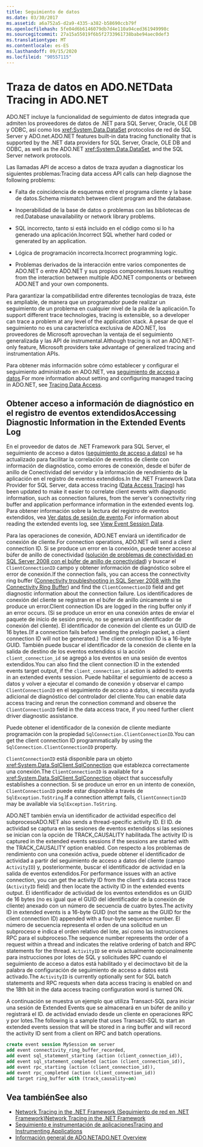 ```yaml
---
title: Seguimiento de datos
ms.date: 03/30/2017
ms.assetid: a6a752a5-d2a9-4335-a382-b58690ccb79f
ms.openlocfilehash: 5fe04d6b6146079db7d4e110a94ced361949998c
ms.sourcegitcommit: 27a15a55019f6b5f2733961738babe94aec0def3
ms.translationtype: MT
ms.contentlocale: es-ES
ms.lasthandoff: 09/15/2020
ms.locfileid: "90557115"
---
```

# <a name="data-tracing-in-adonet"></a><span data-ttu-id="5f74f-102">Traza de datos en ADO.NET</span><span class="sxs-lookup"><span data-stu-id="5f74f-102">Data Tracing in ADO.NET</span></span>

<span data-ttu-id="5f74f-103">ADO.NET incluye la funcionalidad de seguimiento de datos integrada que admiten los proveedores de datos de .NET para SQL Server, Oracle, OLE DB y ODBC, así como los <xref:System.Data.DataSet> protocolos de red de SQL Server y ADO.net.</span><span class="sxs-lookup"><span data-stu-id="5f74f-103">ADO.NET features built-in data tracing functionality that is supported by the .NET data providers for SQL Server, Oracle, OLE DB and ODBC, as well as the ADO.NET <xref:System.Data.DataSet>, and the SQL Server network protocols.</span></span>

<span data-ttu-id="5f74f-104">Las llamadas API de acceso a datos de traza ayudan a diagnosticar los siguientes problemas:</span><span class="sxs-lookup"><span data-stu-id="5f74f-104">Tracing data access API calls can help diagnose the following problems:</span></span>

- <span data-ttu-id="5f74f-105">Falta de coincidencia de esquemas entre el programa cliente y la base de datos.</span><span class="sxs-lookup"><span data-stu-id="5f74f-105">Schema mismatch between client program and the database.</span></span>

- <span data-ttu-id="5f74f-106">Inoperabilidad de la base de datos o problemas con las bibliotecas de red.</span><span class="sxs-lookup"><span data-stu-id="5f74f-106">Database unavailability or network library problems.</span></span>

- <span data-ttu-id="5f74f-107">SQL incorrecto, tanto si está incluido en el código como si lo ha generado una aplicación.</span><span class="sxs-lookup"><span data-stu-id="5f74f-107">Incorrect SQL whether hard coded or generated by an application.</span></span>

- <span data-ttu-id="5f74f-108">Lógica de programación incorrecta.</span><span class="sxs-lookup"><span data-stu-id="5f74f-108">Incorrect programming logic.</span></span>

- <span data-ttu-id="5f74f-109">Problemas derivados de la interacción entre varios componentes de ADO.NET o entre ADO.NET y sus propios componentes.</span><span class="sxs-lookup"><span data-stu-id="5f74f-109">Issues resulting from the interaction between multiple ADO.NET components or between ADO.NET and your own components.</span></span>

<span data-ttu-id="5f74f-110">Para garantizar la compatibilidad entre diferentes tecnologías de traza, éste es ampliable, de manera que un programador puede realizar un seguimiento de un problema en cualquier nivel de la pila de la aplicación.</span><span class="sxs-lookup"><span data-stu-id="5f74f-110">To support different trace technologies, tracing is extensible, so a developer can trace a problem at any level of the application stack.</span></span> <span data-ttu-id="5f74f-111">A pesar de que el seguimiento no es una característica exclusiva de ADO.NET, los proveedores de Microsoft aprovechan la ventaja de el seguimiento generalizada y las API de instrumental.</span><span class="sxs-lookup"><span data-stu-id="5f74f-111">Although tracing is not an ADO.NET-only feature, Microsoft providers take advantage of generalized tracing and instrumentation APIs.</span></span>

<span data-ttu-id="5f74f-112">Para obtener más información sobre cómo establecer y configurar el seguimiento administrado en ADO.NET, vea [seguimiento de acceso a datos](/previous-versions/sql/sql-server-2012/hh880086(v=msdn.10)).</span><span class="sxs-lookup"><span data-stu-id="5f74f-112">For more information about setting and configuring managed tracing in ADO.NET, see [Tracing Data Access](/previous-versions/sql/sql-server-2012/hh880086(v=msdn.10)).</span></span>

## <a name="accessing-diagnostic-information-in-the-extended-events-log"></a><span data-ttu-id="5f74f-113">Obtener acceso a información de diagnóstico en el registro de eventos extendidos</span><span class="sxs-lookup"><span data-stu-id="5f74f-113">Accessing Diagnostic Information in the Extended Events Log</span></span>

<span data-ttu-id="5f74f-114">En el proveedor de datos de .NET Framework para SQL Server, el seguimiento de acceso a datos ([seguimiento de acceso a datos](/previous-versions/sql/sql-server-2012/hh880086(v=msdn.10))) se ha actualizado para facilitar la correlación de eventos de cliente con información de diagnóstico, como errores de conexión, desde el búfer de anillo de Conectividad del servidor y la información de rendimiento de la aplicación en el registro de eventos extendidos.</span><span class="sxs-lookup"><span data-stu-id="5f74f-114">In the .NET Framework Data Provider for SQL Server, data access tracing ([Data Access Tracing](/previous-versions/sql/sql-server-2012/hh880086(v=msdn.10))) has been updated to make it easier to correlate client events with diagnostic information, such as connection failures, from the server's connectivity ring buffer and application performance information in the extended events log.</span></span> <span data-ttu-id="5f74f-115">Para obtener información sobre la lectura del registro de eventos extendidos, vea [Ver datos de sesión de evento](/previous-versions/sql/sql-server-2012/hh710068(v=sql.110)).</span><span class="sxs-lookup"><span data-stu-id="5f74f-115">For information about reading the extended events log, see [View Event Session Data](/previous-versions/sql/sql-server-2012/hh710068(v=sql.110)).</span></span>

<span data-ttu-id="5f74f-116">Para las operaciones de conexión, ADO.NET enviará un identificador de conexión de cliente.</span><span class="sxs-lookup"><span data-stu-id="5f74f-116">For connection operations, ADO.NET will send a client connection ID.</span></span> <span data-ttu-id="5f74f-117">Si se produce un error en la conexión, puede tener acceso al búfer de anillo de conectividad ([solución de problemas de conectividad en SQL Server 2008 con el búfer de anillo de conectividad](/archive/blogs/sql_protocols/connectivity-troubleshooting-in-sql-server-2008-with-the-connectivity-ring-buffer)) y buscar el `ClientConnectionID` campo y obtener información de diagnóstico sobre el error de conexión.</span><span class="sxs-lookup"><span data-stu-id="5f74f-117">If the connection fails, you can access the connectivity ring buffer ([Connectivity troubleshooting in SQL Server 2008 with the Connectivity Ring Buffer](/archive/blogs/sql_protocols/connectivity-troubleshooting-in-sql-server-2008-with-the-connectivity-ring-buffer)) and find the `ClientConnectionID` field and get diagnostic information about the connection failure.</span></span> <span data-ttu-id="5f74f-118">Los identificadores de conexión del cliente se registran en el búfer de anillo únicamente si se produce un error.</span><span class="sxs-lookup"><span data-stu-id="5f74f-118">Client connection IDs are logged in the ring buffer only if an error occurs.</span></span> <span data-ttu-id="5f74f-119">(Si se produce un error en una conexión antes de enviar el paquete de inicio de sesión previo, no se generará un identificador de conexión del cliente). El identificador de conexión del cliente es un GUID de 16 bytes.</span><span class="sxs-lookup"><span data-stu-id="5f74f-119">(If a connection fails before sending the prelogin packet, a client connection ID will not be generated.) The client connection ID is a 16-byte GUID.</span></span> <span data-ttu-id="5f74f-120">También puede buscar el identificador de la conexión de cliente en la salida de destino de los eventos extendidos si la acción `client_connection_id` se agregó a los eventos en una sesión de eventos extendidos.</span><span class="sxs-lookup"><span data-stu-id="5f74f-120">You can also find the client connection ID in the extended events target output, if the `client_connection_id` action is added to events in an extended events session.</span></span> <span data-ttu-id="5f74f-121">Puede habilitar el seguimiento de acceso a datos y volver a ejecutar el comando de conexión y observar el campo `ClientConnectionID` en el seguimiento de acceso a datos, si necesita ayuda adicional de diagnóstico del controlador del cliente.</span><span class="sxs-lookup"><span data-stu-id="5f74f-121">You can enable data access tracing and rerun the connection command and observe the `ClientConnectionID` field in the data access trace, if you need further client driver diagnostic assistance.</span></span>

<span data-ttu-id="5f74f-122">Puede obtener el identificador de la conexión de cliente mediante programación con la propiedad `SqlConnection.ClientConnectionID`.</span><span class="sxs-lookup"><span data-stu-id="5f74f-122">You can get the client connection ID programmatically by using the `SqlConnection.ClientConnectionID` property.</span></span>

<span data-ttu-id="5f74f-123">`ClientConnectionID` está disponible para un objeto <xref:System.Data.SqlClient.SqlConnection> que establezca correctamente una conexión.</span><span class="sxs-lookup"><span data-stu-id="5f74f-123">The `ClientConnectionID` is available for a <xref:System.Data.SqlClient.SqlConnection> object that successfully establishes  a connection.</span></span> <span data-ttu-id="5f74f-124">Si se produce un error en un intento de conexión, `ClientConnectionID` puede estar disponible a través de `SqlException.ToString`.</span><span class="sxs-lookup"><span data-stu-id="5f74f-124">If a connection attempt fails, `ClientConnectionID` may be available via `SqlException.ToString`.</span></span>

<span data-ttu-id="5f74f-125">ADO.NET también envía un identificador de actividad específico del subproceso</span><span class="sxs-lookup"><span data-stu-id="5f74f-125">ADO.NET also sends a thread-specific activity ID.</span></span> <span data-ttu-id="5f74f-126">El ID. de actividad se captura en las sesiones de eventos extendidos si las sesiones se inician con la opción de TRACK_CAUSALITY habilitada.</span><span class="sxs-lookup"><span data-stu-id="5f74f-126">The activity ID is captured in the extended events sessions if the sessions are started with the TRACK_CAUSALITY option enabled.</span></span> <span data-ttu-id="5f74f-127">Con respecto a los problemas de rendimiento con una conexión activa, puede obtener el identificador de actividad a partir del seguimiento de acceso a datos del cliente (campo `ActivityID`) y, posteriormente, buscar el identificador de actividad en la salida de eventos extendidos.</span><span class="sxs-lookup"><span data-stu-id="5f74f-127">For performance issues with an active connection, you can get the activity ID from the client's data access trace (`ActivityID` field) and then locate the activity ID in the extended events output.</span></span> <span data-ttu-id="5f74f-128">El identificador de actividad de los eventos extendidos es un GUID de 16 bytes (no es igual que el GUID del identificador de la conexión de cliente) anexado con un número de secuencia de cuatro bytes.</span><span class="sxs-lookup"><span data-stu-id="5f74f-128">The activity ID in extended events is a 16-byte GUID (not the same as the GUID for the client connection ID) appended with a four-byte sequence number.</span></span> <span data-ttu-id="5f74f-129">El número de secuencia representa el orden de una solicitud en un subproceso e indica el orden relativo del lote, así como las instrucciones RPC para el subproceso.</span><span class="sxs-lookup"><span data-stu-id="5f74f-129">The sequence number represents the order of a request within a thread and indicates the relative ordering of batch and RPC statements for the thread.</span></span> <span data-ttu-id="5f74f-130">`ActivityID` se envía actualmente opcionalmente para instrucciones por lotes de SQL y solicitudes RPC cuando el seguimiento de acceso a datos está habilitado y el decimoctavo bit de la palabra de configuración de seguimiento de acceso a datos está activado.</span><span class="sxs-lookup"><span data-stu-id="5f74f-130">The `ActivityID` is currently optionally sent for SQL batch statements and RPC requests when data access tracing is enabled on and the 18th bit in the data access tracing configuration word is turned ON.</span></span>

<span data-ttu-id="5f74f-131">A continuación se muestra un ejemplo que utiliza Transact-SQL para iniciar una sesión de Extended Events que se almacenará en un búfer de anillo y registrará el ID. de actividad enviado desde un cliente en operaciones RPC y por lotes.</span><span class="sxs-lookup"><span data-stu-id="5f74f-131">The following is a sample that uses Transact-SQL to start an extended events session that will be stored in a ring buffer and will record the activity ID sent from a client on RPC and batch operations.</span></span>

```sql
create event session MySession on server
add event connectivity_ring_buffer_recorded,
add event sql_statement_starting (action (client_connection_id)),
add event sql_statement_completed (action (client_connection_id)),
add event rpc_starting (action (client_connection_id)),
add event rpc_completed (action (client_connection_id))
add target ring_buffer with (track_causality=on)
```

## <a name="see-also"></a><span data-ttu-id="5f74f-132">Vea también</span><span class="sxs-lookup"><span data-stu-id="5f74f-132">See also</span></span>

- [<span data-ttu-id="5f74f-133">Network Tracing in the .NET Framework (Seguimiento de red en .NET Framework)</span><span class="sxs-lookup"><span data-stu-id="5f74f-133">Network Tracing in the .NET Framework</span></span>](../../network-programming/network-tracing.md)
- [<span data-ttu-id="5f74f-134">Seguimiento e instrumentación de aplicaciones</span><span class="sxs-lookup"><span data-stu-id="5f74f-134">Tracing and Instrumenting Applications</span></span>](../../debug-trace-profile/tracing-and-instrumenting-applications.md)
- [<span data-ttu-id="5f74f-135">Información general de ADO.NET</span><span class="sxs-lookup"><span data-stu-id="5f74f-135">ADO.NET Overview</span></span>](ado-net-overview.md)
